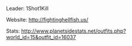 Leader: 1Shot1Kill

Website: <http://fightinghellfish.us/>

Stats:
<http://www.planetsidestats.net/outfits.php?world_id=15&outfit_id=16037>